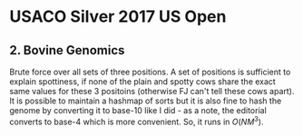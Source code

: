 # USACO Silver 2017 US Open

## 2. Bovine Genomics

Brute force over all sets of three positions. A set of positions is sufficient to explain spottiness, if none of the plain and spotty cows share the exact same values for these $3$ positoins (otherwise FJ can't tell these cows apart). It is possible to maintain a hashmap of sorts but it is also fine to hash the genome by converting it to base-10 like I did - as a note, the editorial converts to base-4 which is more convenient. So, it runs in $O(NM^3)$.